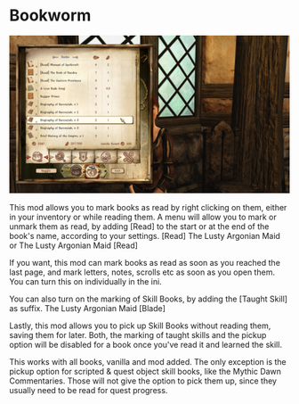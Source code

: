 # Bookworm

![Example Image](image.png)


This mod allows you to mark books as read by right clicking on them, either in your inventory or while reading them. A menu will allow you to mark or unmark them as read, by adding [Read] to the start or at the end of the book's name, according to your settings.
[Read] The Lusty Argonian Maid or The Lusty Argonian Maid [Read]

If you want, this mod can mark books as read as soon as you reached the last page, and mark letters, notes, scrolls etc as soon as you open them. You can turn this on individually in the ini.

You can also turn on the marking of Skill Books, by adding the [Taught Skill] as suffix.
The Lusty Argonian Maid [Blade]

Lastly, this mod allows you to pick up Skill Books without reading them, saving them for later.
Both, the marking of taught skills and the pickup option will be disabled for a book once you've read it and learned the skill.

This works with all books, vanilla and mod added. The only exception is the pickup option for scripted & quest object skill books, like the Mythic Dawn Commentaries. Those will not give the option to pick them up, since they usually need to be read for quest progress.

